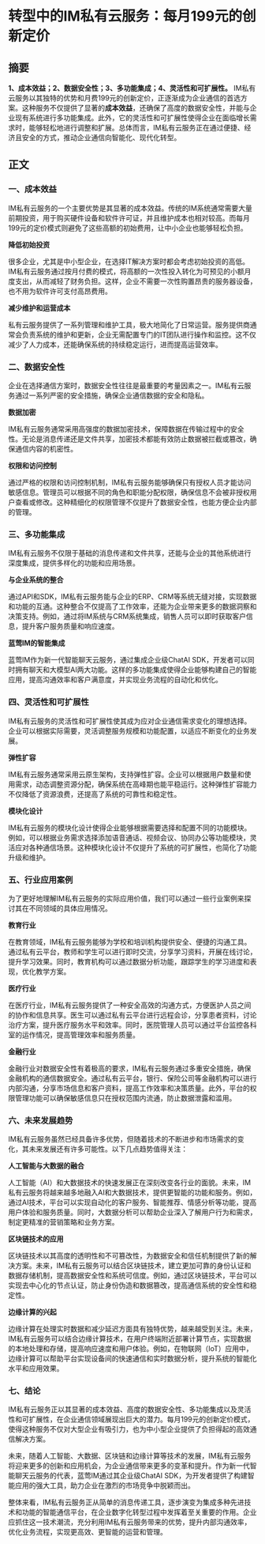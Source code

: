 # 转型中的IM私有云服务：每月199元的创新定价

## 摘要
**1、成本效益；2、数据安全性；3、多功能集成；4、灵活性和可扩展性。** IM私有云服务以其独特的优势和月费199元的创新定价，正逐渐成为企业通信的首选方案。这种服务不仅提供了显著的**成本效益**，还确保了高度的数据安全性，并能与企业现有系统进行多功能集成。此外，它的灵活性和可扩展性使得企业在面临增长需求时，能够轻松地进行调整和扩展。总体而言，IM私有云服务正在通过便捷、经济且安全的方式，推动企业通信向智能化、现代化转型。

## 正文

### 一、成本效益

IM私有云服务的一个主要优势是其显著的成本效益。传统的IM系统通常需要大量前期投资，用于购买硬件设备和软件许可证，并且维护成本也相对较高。而每月199元的定价模式则避免了这些高额的初始费用，让中小企业也能够轻松负担。

**降低初始投资**

很多企业，尤其是中小型企业，在选择IT解决方案时都会考虑初始投资的高低。IM私有云服务通过按月付费的模式，将高额的一次性投入转化为可预见的小额月度支出，从而减轻了财务负担。这样，企业不需要一次性购置昂贵的服务器设备，也不用为软件许可支付高昂费用。

**减少维护和运营成本**

私有云服务提供了一系列管理和维护工具，极大地简化了日常运营。服务提供商通常会负责系统的维护和更新，企业无需配置专门的IT团队进行操作和监控。这不仅减少了人力成本，还能确保系统的持续稳定运行，进而提高运营效率。

### 二、数据安全性

企业在选择通信方案时，数据安全性往往是最重要的考量因素之一。IM私有云服务通过一系列严密的安全措施，确保企业通信数据的安全和隐私。

**数据加密**

IM私有云服务通常采用高强度的数据加密技术，保障数据在传输过程中的安全性。无论是消息传递还是文件共享，加密技术都能有效防止数据被拦截或篡改，确保通信内容的机密性。

**权限和访问控制**

通过严格的权限和访问控制机制，IM私有云服务能够确保只有授权人员才能访问敏感信息。管理员可以根据不同的角色和职能分配权限，确保信息不会被非授权用户查看或修改。这种精细化的权限管理不仅提升了数据安全性，也能方便企业内部的管理。

### 三、多功能集成

IM私有云服务不仅限于基础的消息传递和文件共享，还能与企业的其他系统进行深度集成，提供多样化的功能和应用场景。

**与企业系统的整合**

通过API和SDK，IM私有云服务能与企业的ERP、CRM等系统无缝对接，实现数据和功能的互通。这种整合不仅提高了工作效率，还能为企业带来更多的数据洞察和决策支持。例如，通过将IM系统与CRM系统集成，销售人员可以即时获取客户信息，提升客户服务质量和响应速度。

**蓝莺IM的智能集成**

蓝莺IM作为新一代智能聊天云服务，通过集成企业级ChatAI SDK，开发者可以同时拥有聊天和大模型AI两大功能。这样的多功能集成使得企业能够构建自己的智能应用，提高沟通效率和客户满意度，并实现业务流程的自动化和优化。

### 四、灵活性和可扩展性

IM私有云服务的灵活性和可扩展性使其成为应对企业通信需求变化的理想选择。企业可以根据实际需要，灵活调整服务规模和功能配置，以适应不断变化的业务发展。

**弹性扩容**

IM私有云服务通常采用云原生架构，支持弹性扩容。企业可以根据用户数量和使用需求，动态调整资源分配，确保系统在高峰期也能平稳运行。这种弹性扩容能力不仅降低了资源浪费，还提高了系统的可靠性和稳定性。

**模块化设计**

IM私有云服务的模块化设计使得企业能够根据需要选择和配置不同的功能模块。例如，可以根据业务需求选择添加语音通话、视频会议、协同办公等功能模块，灵活应对各种通信场景。这种模块化设计不仅提升了系统的可扩展性，也简化了功能升级和维护。

### 五、行业应用案例

为了更好地理解IM私有云服务的实际应用价值，我们可以通过一些行业案例来探讨其在不同领域的具体应用情况。

**教育行业**

在教育领域，IM私有云服务能够为学校和培训机构提供安全、便捷的沟通工具。通过私有云平台，教师和学生可以进行即时交流，分享学习资料，开展在线讨论，提升学习效果。同时，教育机构可以通过数据分析功能，跟踪学生的学习进度和表现，优化教学方案。

**医疗行业**

在医疗行业，IM私有云服务提供了一种安全高效的沟通方式，方便医护人员之间的协作和信息共享。医生可以通过私有云平台进行远程会诊，分享患者资料，讨论治疗方案，提升医疗服务水平和效率。同时，医院管理人员可以通过平台监控各科室的运作情况，提高管理效率和服务质量。

**金融行业**

金融行业对数据安全性有着极高的要求，IM私有云服务通过多重安全措施，确保金融机构的通信数据安全。通过私有云平台，银行、保险公司等金融机构可以进行内部沟通，分享市场信息和客户资料，提高工作效率和决策质量。此外，平台的权限管理功能可以确保敏感信息只在授权范围内流通，防止数据泄露和滥用。

### 六、未来发展趋势

IM私有云服务虽然已经具备许多优势，但随着技术的不断进步和市场需求的变化，其未来发展还有许多可能性。以下几点趋势值得关注：

**人工智能与大数据的融合**

人工智能（AI）和大数据技术的快速发展正在深刻改变各行业的面貌。未来，IM私有云服务将越来越多地融入AI和大数据技术，提供更智能的功能和服务。例如，通过AI技术，平台可以实现自动化的客户服务、智能推荐、情感分析等功能，提高用户体验和服务质量。同时，大数据分析可以帮助企业深入了解用户行为和需求，制定更精准的营销策略和业务方案。

**区块链技术的应用**

区块链技术以其高度的透明性和不可篡改性，为数据安全和信任机制提供了新的解决方案。未来，IM私有云服务可以结合区块链技术，建立更加可靠的身份认证和数据存储机制，提高数据安全性和系统可信度。例如，通过区块链技术，平台可以实现去中心化的节点认证，防止身份伪造和数据篡改，提高通信系统的安全性和稳定性。

**边缘计算的兴起**

边缘计算在处理实时数据和减少延迟方面具有独特优势，越来越受到关注。未来，IM私有云服务可以结合边缘计算技术，在用户终端附近部署计算节点，实现数据的本地处理和存储，提高响应速度和用户体验。例如，在物联网（IoT）应用中，边缘计算可以帮助平台实现设备间的快速通信和实时数据分析，提升系统的智能化水平和应用效果。

### 七、结论

IM私有云服务正以其显著的成本效益、高度的数据安全性、多功能集成以及灵活性和可扩展性，在企业通信领域展现出巨大的潜力。每月199元的创新定价模式，使得这种服务不仅对大型企业有吸引力，也为中小型企业提供了负担得起的高效通信解决方案。

未来，随着人工智能、大数据、区块链和边缘计算等技术的发展，IM私有云服务将迎来更多的创新和应用机会，为企业通信带来更多的变革和提升。作为新一代智能聊天云服务的代表，蓝莺IM通过其企业级ChatAI SDK，为开发者提供了构建智能应用的强大工具，助力企业在激烈的市场竞争中脱颖而出。

整体来看，IM私有云服务正从简单的消息传递工具，逐步演变为集成多种先进技术和功能的智能通信平台，在企业数字化转型过程中发挥着至关重要的作用。企业应抓住这一技术潮流，充分利用IM私有云服务带来的优势，提升内部沟通效率，优化业务流程，实现更高效、更智能的运营和管理。